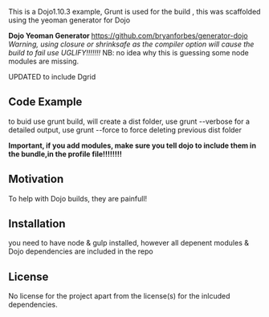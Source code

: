 ﻿
This is a Dojo1.10.3 example, Grunt is used for the build , this was scaffolded using the yeoman generator for Dojo

<b>Dojo Yeoman Generator </b>
https://github.com/bryanforbes/generator-dojo <i>Warning, using closure or shrinksafe as the compiler option will cause the build to fail use UGLIFY!!!!!!!</i> NB: no idea why this is guessing some node modules are missing.

UPDATED to include Dgrid
## Code Example

to buid use grunt build, will create a dist folder, use grunt --verbose for a detailed output, use grunt --force to force deleting previous dist folder

<b>Important, if you add modules, make sure you tell dojo to include them in the bundle,in the profile file!!!!!!!!</b>

## Motivation

To help with Dojo builds, they are painfull!

## Installation

you need to have node & gulp installed, however all depenent modules & Dojo dependencies are included in the repo

## License

No license for the project apart from the license(s) for the inlcuded dependencies.

